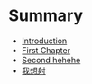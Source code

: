 # Summary

* [Introduction](README.md)
* [First Chapter](chapter1.md)
* [Second hehehe](second-hehehe.md)
* [我想射](第六章-Java-Gradle插件.md)



